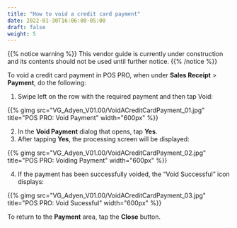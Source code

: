 ```yaml
---
title: "How to void a credit card payment"
date: 2022-01-30T16:06:00-05:00
draft: false
weight: 5
---
```


{{% notice warning %}}
This vendor guide is currently under construction and its contents should not be used until further notice.
{{% /notice %}}

To void a credit card payment in POS PRO, when under **Sales Receipt** > **Payment**, do the following:

1. Swipe left on the row with the required payment and then tap Void:

{{% gimg src="VG_Adyen_V01.00/VoidACreditCardPayment_01.jpg" title="POS PRO: Void Payment" width="600px" %}}

2. In the **Void Payment** dialog that opens, tap **Yes**.  
3. After tapping **Yes**, the processing screen will be displayed:

{{% gimg src="VG_Adyen_V01.00/VoidACreditCardPayment_02.jpg" title="POS PRO: Voiding Payment" width="600px" %}}

4. If the payment has been successfully voided, the “Void Successful” icon displays:

{{% gimg src="VG_Adyen_V01.00/VoidACreditCardPayment_03.jpg" title="POS PRO: Void Sucessful" width="600px" %}}

To return to the **Payment** area, tap the **Close** button.